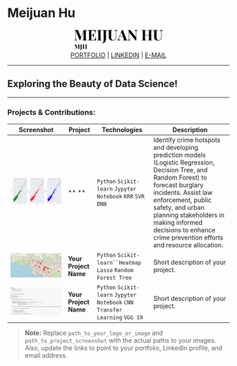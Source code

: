 # Meijuan Hu

<div align="center">
  <img src="https://github.com/qiluchuan/Meijuan-Hu/blob/main/logo.png " alt="Your Name Logo" width="200"/>
  <br/>
  <a href="https://www.meijuanhudataart.com/">PORTFOLIO</a> |
  <a href="https://www.linkedin.com/in/meijuan-hu-007524262/ ">LINKEDIN</a> |
  <a href="mailto:meijuan.hu@mtsu.edu">E-MAIL</a>
</div>

---

## Exploring the Beauty of Data Science!

---

### Projects & Contributions:

| Screenshot | Project | Technologies | Description |
| --- | --- | --- | --- |
| ![Project Image](https://github.com/qiluchuan/Meijuan-Hu/blob/main/ML%20house%20price.png) | ** ** | `Python` `Scikit-learn` `Jypyter Notebook` `KRR` `SVR` `DNN`| Identify crime hotspots and developing prediction models (Logistic Regression, Decision Tree, and Random Forest) to forecast burglary incidents. Assist law enforcement, public safety, and urban planning stakeholders in making informed decisions to enhance crime prevention efforts and resource allocation.|
| ![Project Image](https://github.com/qiluchuan/Meijuan-Hu/blob/main/heatmap.png) | **Your Project Name** | `Python` `Scikit-learn``Heatmap` `Lasso` `Random Forest Tree` | Short description of your project. |
| ![Project Image]( https://github.com/qiluchuan/Meijuan-Hu/blob/main/flower%20classification.jpg) | **Your Project Name** |`Python` `Scikit-learn` `Jypyter Notebook` `CNN` `Transfer Learning` `VGG 19` | Short description of your project. |
 
 

> **Note:** Replace `path_to_your_logo_or_image` and `path_to_project_screenshot` with the actual paths to your images. Also, update the links to point to your portfolio, LinkedIn profile, and email address.
